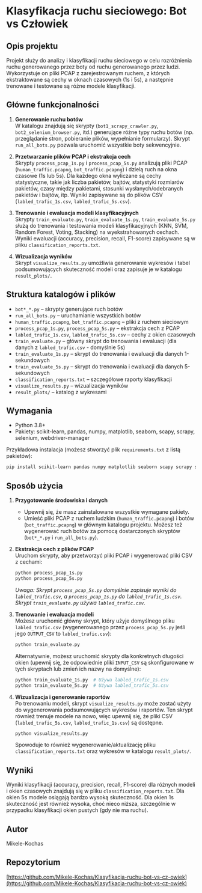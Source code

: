# Klasyfikacja ruchu sieciowego: Bot vs Człowiek

## Opis projektu

Projekt służy do analizy i klasyfikacji ruchu sieciowego w celu rozróżnienia ruchu generowanego przez boty od ruchu generowanego przez ludzi. Wykorzystuje on pliki PCAP z zarejestrowanym ruchem, z których ekstraktowane są cechy w oknach czasowych (1s i 5s), a następnie trenowane i testowane są różne modele klasyfikacji.

## Główne funkcjonalności

1.  **Generowanie ruchu botów**  
    W katalogu znajdują się skrypty (`bot1_scrapy_crawler.py`, `bot2_selenium_browser.py`, itd.) generujące różne typy ruchu botów (np. przeglądanie stron, pobieranie plików, wypełnianie formularzy). Skrypt `run_all_bots.py` pozwala uruchomić wszystkie boty sekwencyjnie.

2.  **Przetwarzanie plików PCAP i ekstrakcja cech**  
    Skrypty `process_pcap_1s.py` i `process_pcap_5s.py` analizują pliki PCAP (`human_traffic.pcapng`, `bot_traffic.pcapng`) i dzielą ruch na okna czasowe (1s lub 5s). Dla każdego okna wyliczane są cechy statystyczne, takie jak liczba pakietów, bajtów, statystyki rozmiarów pakietów, czasy między pakietami, stosunki wysłanych/odebranych pakietów i bajtów, itp. Wyniki zapisywane są do plików CSV (`labled_trafic_1s.csv`, `labled_trafic_5s.csv`).

3.  **Trenowanie i ewaluacja modeli klasyfikacyjnych**  
    Skrypty `train_evaluate.py`, `train_evaluate_1s.py`, `train_evaluate_5s.py` służą do trenowania i testowania modeli klasyfikacyjnych (KNN, SVM, Random Forest, Voting, Stacking) na wyekstrahowanych cechach. Wyniki ewaluacji (accuracy, precision, recall, F1-score) zapisywane są w pliku `classification_reports.txt`.

4.  **Wizualizacja wyników**  
    Skrypt `visualize_results.py` umożliwia generowanie wykresów i tabel podsumowujących skuteczność modeli oraz zapisuje je w katalogu `result_plots/`.

## Struktura katalogów i plików

-   `bot*_*.py` – skrypty generujące ruch botów
-   `run_all_bots.py` – uruchamianie wszystkich botów
-   `human_traffic.pcapng`, `bot_traffic.pcapng` – pliki z ruchem sieciowym
-   `process_pcap_1s.py`, `process_pcap_5s.py` – ekstrakcja cech z PCAP
-   `labled_trafic_1s.csv`, `labled_trafic_5s.csv` – cechy z okien czasowych
-   `train_evaluate.py` – główny skrypt do trenowania i ewaluacji (dla danych z `labled_trafic.csv` - domyślnie 5s)
-   `train_evaluate_1s.py` – skrypt do trenowania i ewaluacji dla danych 1-sekundowych
-   `train_evaluate_5s.py` – skrypt do trenowania i ewaluacji dla danych 5-sekundowych
-   `classification_reports.txt` – szczegółowe raporty klasyfikacji
-   `visualize_results.py` – wizualizacja wyników
-   `result_plots/` – katalog z wykresami

## Wymagania

-   Python 3.8+
-   Pakiety: scikit-learn, pandas, numpy, matplotlib, seaborn, scapy, scrapy, selenium, webdriver-manager

Przykładowa instalacja (możesz stworzyć plik `requirements.txt` z listą pakietów):
```bash
pip install scikit-learn pandas numpy matplotlib seaborn scapy scrapy selenium webdriver-manager
```

## Sposób użycia

1.  **Przygotowanie środowiska i danych**
    *   Upewnij się, że masz zainstalowane wszystkie wymagane pakiety.
    *   Umieść pliki PCAP z ruchem ludzkim (`human_traffic.pcapng`) i botów (`bot_traffic.pcapng`) w głównym katalogu projektu. Możesz też wygenerować ruch botów za pomocą dostarczonych skryptów (`bot*_*.py` i `run_all_bots.py`).

2.  **Ekstrakcja cech z plików PCAP**  
    Uruchom skrypty, aby przetworzyć pliki PCAP i wygenerować pliki CSV z cechami:
    ```bash
    python process_pcap_1s.py
    python process_pcap_5s.py
    ```
    *Uwaga: Skrypt `process_pcap_5s.py` domyślnie zapisuje wyniki do `labled_trafic.csv`, a `process_pcap_1s.py` do `labled_trafic_1s.csv`. Skrypt `train_evaluate.py` używa `labled_trafic.csv`.*

3.  **Trenowanie i ewaluacja modeli**  
    Możesz uruchomić główny skrypt, który użyje domyślnego pliku `labled_trafic.csv` (wygenerowanego przez `process_pcap_5s.py` jeśli jego `OUTPUT_CSV` to `labled_trafic.csv`):
    ```bash
    python train_evaluate.py 
    ```
    Alternatywnie, możesz uruchomić skrypty dla konkretnych długości okien (upewnij się, że odpowiednie pliki `INPUT_CSV` są skonfigurowane w tych skryptach lub zmień ich nazwy na domyślne):
    ```bash
    python train_evaluate_1s.py  # Używa labled_trafic_1s.csv
    python train_evaluate_5s.py  # Używa labled_trafic_5s.csv
    ```

4.  **Wizualizacja i generowanie raportów**  
    Po trenowaniu modeli, skrypt `visualize_results.py` może zostać użyty do wygenerowania podsumowujących wykresów i raportów. Ten skrypt również trenuje modele na nowo, więc upewnij się, że pliki CSV (`labled_trafic_5s.csv`, `labled_trafic_1s.csv`) są dostępne.
    ```bash
    python visualize_results.py
    ```
    Spowoduje to również wygenerowanie/aktualizację pliku `classification_reports.txt` oraz wykresów w katalogu `result_plots/`.

## Wyniki

Wyniki klasyfikacji (accuracy, precision, recall, F1-score) dla różnych modeli i okien czasowych znajdują się w pliku `classification_reports.txt`. Dla okien 5s modele osiągają bardzo wysoką skuteczność. Dla okien 1s skuteczność jest również wysoka, choć nieco niższa, szczególnie w przypadku klasyfikacji okien pustych (gdy nie ma ruchu).

## Autor

Mikele-Kochas

## Repozytorium

[https://github.com/Mikele-Kochas/Klasyfikacja-ruchu-bot-vs-cz-owiek](https://github.com/Mikele-Kochas/Klasyfikacja-ruchu-bot-vs-cz-owiek) 